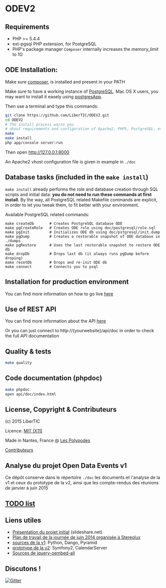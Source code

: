 # ODEV2

## Requirements

- PHP >= 5.4.4
- ext-pgsql PHP extension, for PostgreSQL
- PHP's package manager `Composer` internally increases the memory_limit to 1G

## ODE Installation:

Make sure [composer](https://getcomposer.org/doc/00-intro.md#globally), is installed and present in your PATH

Make sure to have a working instance of [PostgreSQL](http://www.postgresql.org/). Mac OS X users, you may want to install it easely using [postgresApp](http://postgresapp.com/).

Then use a terminal and type this commands:

```bash
git clone https://github.com/LiberTIC/ODEV2.git
cd ODEV2
# The install process warns you
# about requirements and configuration of Apache2, PHP5, PostgreSQL, etc.
make
make install
php app/console server:run
```

Then open http://127.0.0.1:8000

An Apache2 vhost configuration file is given in example in `./doc`

## Database tasks (included in the `make install`)

`make install` already performs the role and database creation through SQL scripts and initial data: __you do not need to run these commands at first install__. By the way, all PostgreSQL related Makefile commands are explicit, in order to let you tweak them, to fit better with your environment.

Available PostgreSQL related commands:

```
make createDb       # Creates PostgreSQL database ODE
make pgCreateRole   # Creates ODE role using doc/postgresql/role.sql
make pgInit         # Initializes ODE db using doc/pstgresql/init.dump
make pgDump         # Creates a restorable snapshot of ODE database in ./dumps
make pgRestore      # Uses the last restorable snapshot to restore ODE db
make dropDb         # Drops last db (it always runs pgDump before droping)
make resetDb        # Drops and re-init ODE db
make connect        # Connects you to psql 
```

## Installation for production environment

You can find more information on how to go live [here](doc/GoingLive.md)

## Use of REST API

You can find more information about the API [here](doc/RestAPI.md)

Or you can just connect to http://{yourwebsite}/api/doc in order to check the full API documentation

## Quality & tests

```bash
make quality
```

## Code documentation (phpdoc)

```bash
make phpdoc
open api/doc/index.html
```


## License, Copyright & Contributeurs

(c) 2015 LiberTIC

Licence: [MIT (X11)](http://en.wikipedia.org/wiki/MIT_License)

Made in Nantes, France @ [Les Polypodes](http://lespolypodes.com)

[Contributeurs](https://github.com/LiberTIC/ODEV2/graphs/contributors)

## Analyse du projet Open Data Events v1

Ce dépôt conserve dans le répertoire `./doc` les documents et l'analyse de la v1 et ceux du prototype de la v2, ainsi que les compte-rendus des réunions de janvier à juin 2015 

## [TODO list](doc/TODO_list.md)

## Liens utiles

- [Présentation du projet initial](http://fr.slideshare.net/libertic/lancement-projet-ode-culture) (slideshare.net)
- [Plan de travail de la journée de juin 2014 organisée à Stereolux](http://www.stereolux.org/labo-arts-techs/ouverture-des-donnees-evenementielles-lancement-officiel-du-site-10-06-2014)
- [sources de la v1](https://github.com/LiberTIC/ODE): Python, Dango, Pyramid
- [prototype de la v2](https://github.com/polypodes/CalDAVClientPrototype): Symfony2, CalendarServer
- [Sources de jquery-oembed-all](https://github.com/nfl/jquery-oembed-all)

## Discutons !

[![Gitter](https://badges.gitter.im/Join%20Chat.svg)](https://gitter.im/LiberTIC/ODEV2?utm_source=badge&utm_medium=badge&utm_campaign=pr-badge&utm_content=badge)

